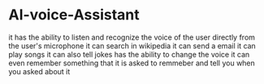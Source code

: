 # AI-voice-Assistant
it has the ability to listen and recognize the voice of the user directly from the user's microphone 
it can search in wikipedia 
it can send a email 
it can play songs
it can also tell jokes
has the ability to change the voice 
it can even remember something that it is asked to remmeber and tell you when you asked about it
